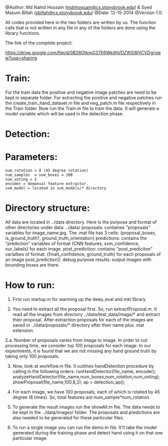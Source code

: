 @Author: Md Nahid Hossain (mdnhossain@cs.stonybrook.edu) & Syed Masum Billah (sbillah@cs.stonybrook.edu)
@Date: 12-15-2014
@Version 1.0.



All codes provided here in the two folders are written by us. The function calls that is not written in any file in any of the folders are done using the library functions.

The link of the complete project:

https://drive.google.com/file/d/0B28OtkmG37E6WkdhVDZWSWVCVDg/view?usp=sharing


Train:
==========================================================================
For the train data the positive and negative image patches are need to be kept in separate folder. 
    For extracting the positive and negative patches run the create_train_hand_dataset.m file and neg_patch.m file respectively in the Train folder. 
    Now run the Train.m file to train the data. It will generate a model variable which will be used in the detection phase. 


Detection:
==========================================================================
Parameters:
==========================================================================
    num_rotation = 8 (45 degree rotation)
    num_samples  = num_boxes = 100 
    num_voting = 2
    encoder = deepeval feature extractor.
    svm_model = located in svm_models/* directory


Directory structure:
===========================================================================
All data are located in ../data directory. Here is the purpose and format of other directories under data:
../data/
    proposals: containes "proposals" variables for image_name.jpg. The .mat file has 3 cells: {proposal_boxes, is_ground_truth?, ground_truth_orientation}
    predictions: contains the "prediction" variables of format {CNN features, svm_confidence, our_labels} for each image. 
    post_prediction: contains "post_prediciton" varialbes of format: {finalt_confidence, ground_truth} for each proposals of an image 
    post_prediction2: debug purpose
    results: output images with bounding boxes are there.

How to run:
===================================================================================
1. First run startup.m for warming up the deep_eval and mkl library.

2. You need to extract all the proposal first. So, run extractProposal.m. 
    It read all the images from directory ../data/test_data/image/* and extract their proposal.
    After extraction proposals for each of the images are saved in ../data/proposals/* directory after 
    their name plus .mat extension.

2.a. Number of proposals varies from image to image. In order to cut processing time, we consider top 100 
    proposals for each image. In our experiments, it is found that we are not missing any hand ground truth by
    taking only 100 proposals.

3. Now, look at workflow.m file. It outlines handDetection procedure by calling in the following orders:
    runHandDetector(file_name, encoder);
    analyzeHandDetector(file_name,num_boxes,num_rotation,num_voting);
    showProposal(file_name,100,8,2);
    ap = detection_ap();
    
4. For each image, we have 100 proposals, each of which is rotated by 45 degree (8 times). So, total features are 
   num_sample*num_rotation.    

5. To generate the result images run the showAll.m file. The data needs to be kept in the ../data/images/ folder. The proposals and predictions are also needed to be generated for these particular files.

6. To run a single image you can run the demo.m file. It'll take the model generated during the training phase and detect hand using it on that one particular image.
